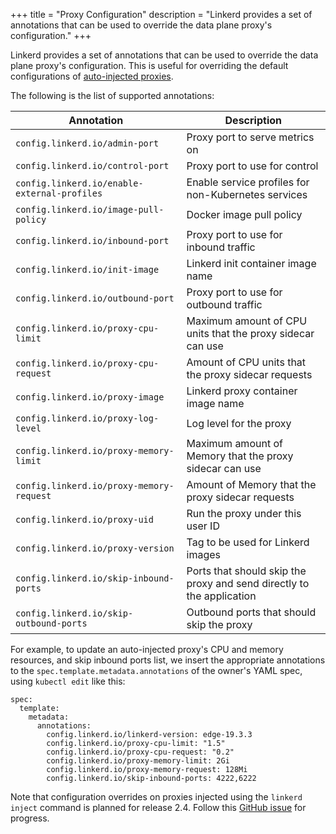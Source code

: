 +++
title = "Proxy Configuration"
description = "Linkerd provides a set of annotations that can be used to override the data plane proxy's configuration."
+++

Linkerd provides a set of annotations that can be used to override the data plane proxy's configuration. This is useful for overriding the default configurations of [auto-injected proxies](/2/features/proxy-injection).

The following is the list of supported annotations:

Annotation                                   | Description
-------------------------------------------- | -----------
`config.linkerd.io/admin-port`               | Proxy port to serve metrics on
`config.linkerd.io/control-port`             | Proxy port to use for control
`config.linkerd.io/enable-external-profiles` | Enable service profiles for non-Kubernetes services
`config.linkerd.io/image-pull-policy`        | Docker image pull policy
`config.linkerd.io/inbound-port`             | Proxy port to use for inbound traffic
`config.linkerd.io/init-image`               | Linkerd init container image name
`config.linkerd.io/outbound-port`            | Proxy port to use for outbound traffic
`config.linkerd.io/proxy-cpu-limit`          | Maximum amount of CPU units that the proxy sidecar can use
`config.linkerd.io/proxy-cpu-request`        | Amount of CPU units that the proxy sidecar requests
`config.linkerd.io/proxy-image`              | Linkerd proxy container image name
`config.linkerd.io/proxy-log-level`          | Log level for the proxy
`config.linkerd.io/proxy-memory-limit`       | Maximum amount of Memory that the proxy sidecar can use
`config.linkerd.io/proxy-memory-request`     | Amount of Memory that the proxy sidecar requests
`config.linkerd.io/proxy-uid`                | Run the proxy under this user ID
`config.linkerd.io/proxy-version`            | Tag to be used for Linkerd images
`config.linkerd.io/skip-inbound-ports`       | Ports that should skip the proxy and send directly to the application
`config.linkerd.io/skip-outbound-ports`      | Outbound ports that should skip the proxy

For example, to update an auto-injected proxy's CPU and memory resources, and skip inbound ports list, we insert the appropriate annotations to the `spec.template.metadata.annotations` of the owner's YAML spec, using `kubectl edit` like this:

```
spec:
  template:
    metadata:
      annotations:
        config.linkerd.io/linkerd-version: edge-19.3.3
        config.linkerd.io/proxy-cpu-limit: "1.5"
        config.linkerd.io/proxy-cpu-request: "0.2"
        config.linkerd.io/proxy-memory-limit: 2Gi
        config.linkerd.io/proxy-memory-request: 128Mi
        config.linkerd.io/skip-inbound-ports: 4222,6222
```

Note that configuration overrides on proxies injected using the `linkerd inject` command is planned for release 2.4. Follow this [GitHub issue](https://github.com/linkerd/linkerd2/issues/2590) for progress.
